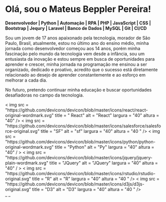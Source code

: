# Olá, sou o Mateus Beppler Pereira!
**Desenvolvedor | Python | Automação | RPA | PHP | JavaScript | CSS | Bootstrap | Jequry | Laravel | Banco de Dados | MySQL | Git | CI/CD**

Sou um jovem de 17 anos apaixonado pela tecnologia, morador de São Paulo, Brasil, atualmente, estou no último ano do ensino médio, minha jornada como desenvolvedor começou aos 14 anos, porém minha fascinação pelo mundo da tecnologia vem desde a infância, sou um entusiasta da inovação e estou sempre em busca de oportunidades para aprender e crescer, minha jornada na programação me ensinou a ser organizado, dedicado e proativo, acredito que o sucesso está diretamente relacionado ao desejo de aprender constantemente e ao esforço em melhorar a cada dia.

No futuro, pretendo continuar minha educação e buscar oportunidades desafiadoras no campo da tecnologia.

<div> 
  < img  src = "https://github.com/devicons/devicon/blob/master/icons/react/react-original-wordmark.svg"     title = " React" alt = "React" largura = "40" altura = "40" />   
  < img  src = "https://github.com/devicons/devicon/blob/master/icons/salesforce/salesforce-original.svg"  title = "SF"  alt = "sf"  largura = "40"  altura = "40 " />   
  < img  src = "https://github.com/devicons/devicon/blob/master/icons/python/python-original-wordmark.svg"  title = "Python"  alt = "Py"  largura = "40"  altura = "40" / > 
   < img  src = "https://github.com/devicons/devicon/blob/master/icons/jquery/jquery-plain-wordmark.svg"  title = "JQuery"  alt = "JQuery"  largura = "40"  altura = "40" / > 
  < img  src = "https://github.com/devicons/devicon/blob/master/icons/rstudio/rstudio-original.svg"  title = "R"  alt = "R"  largura = "40"  altura = "40 " />   
  < img  src = "https://github.com/devicons/devicon/blob/master/icons/d3js/d3js-original.svg"   title = "D3"  alt = "D3"  largura = "40"  altura = "40 " />   
  <div> _ _
<!--
**mateusbepplerpereira/mateusbepplerpereira** is a ✨ _special_ ✨ repository because its `README.md` (this file) appears on your GitHub profile.

Here are some ideas to get you started:

- 🔭 I’m currently working on ...
- 🌱 I’m currently learning ...
- 👯 I’m looking to collaborate on ...
- 🤔 I’m looking for help with ...
- 💬 Ask me about ...
- 📫 How to reach me: ...
- 😄 Pronouns: ...
- ⚡ Fun fact: ...
-->
